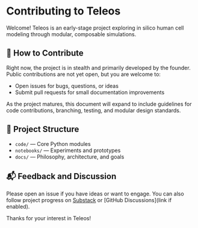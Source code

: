 # Contributing to Teleos

Welcome! Teleos is an early-stage project exploring in silico human cell modeling through modular, composable 
simulations.

## 🤝 How to Contribute

Right now, the project is in stealth and primarily developed by the founder. Public contributions are not yet open, 
but you are welcome to:

- Open issues for bugs, questions, or ideas
- Submit pull requests for small documentation improvements

As the project matures, this document will expand to include guidelines for code contributions, branching, testing, 
and modular design standards.

## 📂 Project Structure

- `code/` — Core Python modules
- `notebooks/` — Experiments and prototypes
- `docs/` — Philosophy, architecture, and goals

## 📬 Feedback and Discussion

Please open an issue if you have ideas or want to engage. You can also follow project progress on 
[Substack](https://teleos.substack.com) or [GitHub Discussions](link if enabled).

Thanks for your interest in Teleos!

